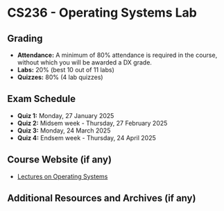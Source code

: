 # CS236 - Operating Systems Lab

## Grading

- **Attendance:** A minimum of 80% attendance is required in the course, without which you will be awarded a DX grade.
- **Labs:** 20% (best 10 out of 11 labs)
- **Quizzes:** 80% (4 lab quizzes)

## Exam Schedule

- **Quiz 1:** Monday, 27 January 2025
- **Quiz 2:** Midsem week - Thursday, 27 February 2025
- **Quiz 3:** Monday, 24 March 2025
- **Quiz 4:** Endsem week - Thursday, 24 April 2025 

## Course Website (if any)

- [Lectures on Operating Systems](https://www.cse.iitb.ac.in/~mythili/os/)

## Additional Resources and Archives (if any)
